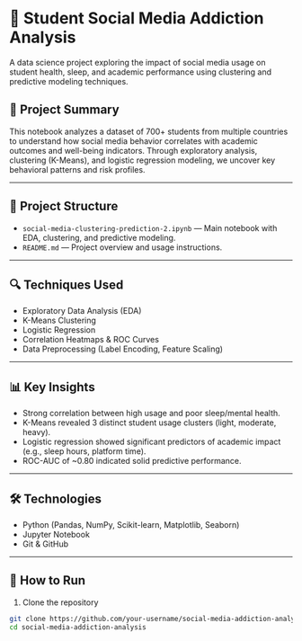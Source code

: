 # 📱 Student Social Media Addiction Analysis

A data science project exploring the impact of social media usage on student health, sleep, and academic performance using clustering and predictive modeling techniques.

## 📌 Project Summary

This notebook analyzes a dataset of 700+ students from multiple countries to understand how social media behavior correlates with academic outcomes and well-being indicators. Through exploratory analysis, clustering (K-Means), and logistic regression modeling, we uncover key behavioral patterns and risk profiles.

---

## 📁 Project Structure

- `social-media-clustering-prediction-2.ipynb` — Main notebook with EDA, clustering, and predictive modeling.
- `README.md` — Project overview and usage instructions.

---

## 🔍 Techniques Used

- Exploratory Data Analysis (EDA)
- K-Means Clustering
- Logistic Regression
- Correlation Heatmaps & ROC Curves
- Data Preprocessing (Label Encoding, Feature Scaling)

---

## 📊 Key Insights

- Strong correlation between high usage and poor sleep/mental health.
- K-Means revealed 3 distinct student usage clusters (light, moderate, heavy).
- Logistic regression showed significant predictors of academic impact (e.g., sleep hours, platform time).
- ROC-AUC of ~0.80 indicated solid predictive performance.

---

## 🛠️ Technologies

- Python (Pandas, NumPy, Scikit-learn, Matplotlib, Seaborn)
- Jupyter Notebook
- Git & GitHub

---

## 🚀 How to Run

1. Clone the repository  
```bash
git clone https://github.com/your-username/social-media-addiction-analysis.git
cd social-media-addiction-analysis

